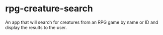 # rpg-creature-search
An app that will search for creatures from an RPG game by name or ID and display the results to the user.
